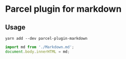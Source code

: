 # Parcel plugin for markdown

## Usage

```
yarn add --dev parcel-plugin-markdown
```

```javascript
import md from './Markdown.md';
document.body.innerHTML = md;
```